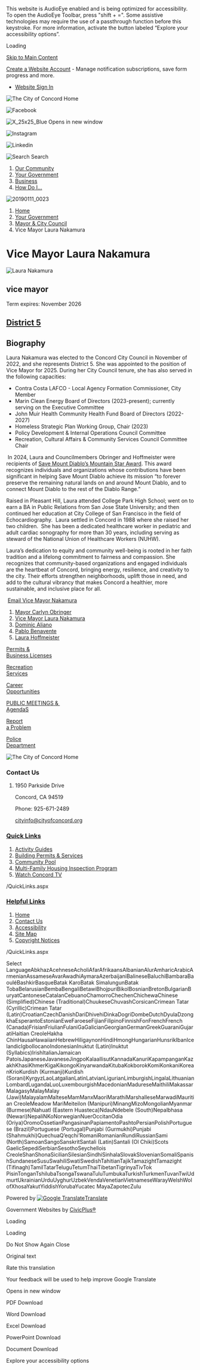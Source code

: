 This website is AudioEye enabled and is being optimized for accessibility. To open the AudioEye Toolbar, press "shift + =". Some assistive technologies may require the use of a passthrough function before this keystroke. For more information, activate the button labeled “Explore your accessibility options”.

Loading

[Skip to Main Content](https://www.cityofconcord.org/1050/Vice-Mayor-Laura-Nakamura/)

[Create a Website Account](https://www.cityofconcord.org/MyAccount/ProfileCreate) - Manage notification subscriptions, save form progress and more.   

- [Website Sign In](https://www.cityofconcord.org/MyAccount)

![The City of Concord Home](https://www.cityofconcord.org/ImageRepository/Document?documentID=1338)

![Facebook](https://www.cityofconcord.org/ImageRepository/Document?documentID=1354)

![X_25x25_Blue Opens in new window](https://www.cityofconcord.org/ImageRepository/Document?documentID=13170)

![Instagram](https://www.cityofconcord.org/ImageRepository/Document?documentID=1343)

![Linkedin](https://www.cityofconcord.org/ImageRepository/Document?documentID=1345)

![Search](https://www.cityofconcord.org/ImageRepository/Document?documentID=1335) Search

1. [Our Community](https://www.cityofconcord.org/31/Our-Community)
2. [Your Government](https://www.cityofconcord.org/27/Your-Government)
3. [Business](https://www.cityofconcord.org/35/Business)
4. [How Do I...](https://www.cityofconcord.org/9/How-Do-I)

![20190111_0023](https://www.cityofconcord.org/ImageRepository/Document?documentID=2149)

1. [Home](https://www.cityofconcord.org)
2. [Your Government](https://www.cityofconcord.org/27/Your-Government)
3. [Mayor &amp; City Council](https://www.cityofconcord.org/237/Mayor-City-Council)
4. Vice Mayor Laura Nakamura

# Vice Mayor Laura Nakamura

![Laura Nakamura](https://www.cityofconcord.org/ImageRepository/Document?documentID=8762)

## vice mayor

Term expires: November 2026

## [District 5](https://www.cityofconcord.org/DocumentCenter/View/7833/2022-Voting-Districts?bidId=)

## Biography

Laura Nakamura was elected to the Concord City Council in November of 2022, and she represents District 5. She was appointed to the position of Vice Mayor for 2025. During her City Council tenure, she has also served in the following capacities:

- Contra Costa LAFCO - Local Agency Formation Commissioner, City Member
- Marin Clean Energy Board of Directors (2023-present); currently serving on the Executive Committee
- John Muir Health Community Health Fund Board of Directors (2022-2027)
- Homeless Strategic Plan Working Group, Chair (2023)
- Policy Development &amp; Internal Operations Council Committee
- Recreation, Cultural Affairs &amp; Community Services Council Committee Chair

 In 2024, Laura and Councilmembers Obringer and Hoffmeister were recipients of [Save Mount Diablo’s Mountain Star Award](https://savemountdiablo.org/about/our-history/the-mountain-star-award). This award recognizes individuals and organizations whose contributions have been significant in helping Save Mount Diablo achieve its mission “to forever preserve the remaining natural lands on and around Mount Diablo, and to connect Mount Diablo to the rest of the Diablo Range.” 

Raised in Pleasant Hill, Laura attended College Park High School; went on to earn a BA in Public Relations from San Jose State University; and then continued her education at City College of San Francisco in the field of Echocardiography.  Laura settled in Concord in 1988 where she raised her two children.  She has been a dedicated healthcare worker in pediatric and adult cardiac sonography for more than 30 years, including serving as steward of the National Union of Healthcare Workers (NUHW). 

Laura’s dedication to equity and community well-being is rooted in her faith tradition and a lifelong commitment to fairness and compassion. She recognizes that community-based organizations and engaged individuals are the heartbeat of Concord, bringing energy, resilience, and creativity to the city. Their efforts strengthen neighborhoods, uplift those in need, and add to the cultural vibrancy that makes Concord a healthier, more sustainable, and inclusive place for all.

 [Email Vice Mayor Nakamura](mailto:laura.nakamura@cityofconcord.org)

1. [Mayor Carlyn Obringer](https://www.cityofconcord.org/238/Mayor-Carlyn-Obringer)
2. [Vice Mayor Laura Nakamura](https://www.cityofconcord.org/1050/Vice-Mayor-Laura-Nakamura)
3. [Dominic Aliano](https://www.cityofconcord.org/711/Dominic-Aliano)
4. [Pablo Benavente](https://www.cityofconcord.org/240/Pablo-Benavente)
5. [Laura Hoffmeister](https://www.cityofconcord.org/242/Laura-Hoffmeister)

[Permits &amp;  
Business Licenses](https://www.cityofconcord.org/168/Permits)

[Recreation  
Services](https://www.cityofconcord.org/328/Parks-Recreation)

[Career  
Opportunities](https://agency.governmentjobs.com/concord/default.cfm)

[PUBLIC MEETINGS &amp;   
AgendaS](https://www.cityofconcord.org/965)

[Report  
a Problem](https://www.cityofconcord.org/559/Report-a-Problem)

[Police  
Department](https://www.cityofconcord.org/183/Police)

![The City of Concord Home](https://www.cityofconcord.org/ImageRepository/Document?documentID=1349)

### Contact Us

1. 1950 Parkside Drive
   
   Concord, CA 94519
   
   Phone: 925-671-2489
   
   [cityinfo@cityofconcord.org](mailto:cityinfo@cityofconcord.org)

### [Quick Links](https://www.cityofconcord.org/QuickLinks.aspx?CID=23)

1. [Activity Guides](https://www.cityofconcord.org/600)
2. [Building Permits &amp; Services](https://www.cityofconcord.org/180/Building-Division)
3. [Community Pool](https://www.cityofconcord.org/1250/Aquatics)
4. [Multi-Family Housing Inspection Program](https://www.cityofconcord.org/191/Multi-Family-Housing-Inspection)
5. [Watch Concord TV](https://www.cityofconcord.org/623/Videos-TV)

/QuickLinks.aspx

### [Helpful Links](https://www.cityofconcord.org/QuickLinks.aspx?CID=16)

1. [Home](https://www.cityofconcord.org)
2. [Contact Us](https://www.cityofconcord.org/directory)
3. [Accessibility](https://www.cityofconcord.org/accessibility)
4. [Site Map](https://www.cityofconcord.org/sitemap)
5. [Copyright Notices](https://www.cityofconcord.org/site/copyright)

/QuickLinks.aspx

Select LanguageAbkhazAcehneseAcholiAfarAfrikaansAlbanianAlurAmharicArabicArmenianAssameseAvarAwadhiAymaraAzerbaijaniBalineseBaluchiBambaraBaouléBashkirBasqueBatak KaroBatak SimalungunBatak TobaBelarusianBembaBengaliBetawiBhojpuriBikolBosnianBretonBulgarianBuryatCantoneseCatalanCebuanoChamorroChechenChichewaChinese (Simplified)Chinese (Traditional)ChuukeseChuvashCorsicanCrimean Tatar (Cyrillic)Crimean Tatar (Latin)CroatianCzechDanishDariDhivehiDinkaDogriDombeDutchDyulaDzongkhaEsperantoEstonianEweFaroeseFijianFilipinoFinnishFonFrenchFrench (Canada)FrisianFriulianFulaniGaGalicianGeorgianGermanGreekGuaraniGujaratiHaitian CreoleHakha ChinHausaHawaiianHebrewHiligaynonHindiHmongHungarianHunsrikIbanIcelandicIgboIlocanoIndonesianInuktut (Latin)Inuktut (Syllabics)IrishItalianJamaican PatoisJapaneseJavaneseJingpoKalaallisutKannadaKanuriKapampanganKazakhKhasiKhmerKigaKikongoKinyarwandaKitubaKokborokKomiKonkaniKoreanKrioKurdish (Kurmanji)Kurdish (Sorani)KyrgyzLaoLatgalianLatinLatvianLigurianLimburgishLingalaLithuanianLombardLugandaLuoLuxembourgishMacedonianMadureseMaithiliMakassarMalagasyMalayMalay (Jawi)MalayalamMalteseMamManxMaoriMarathiMarshalleseMarwadiMauritian CreoleMeadow MariMeiteilon (Manipuri)MinangMizoMongolianMyanmar (Burmese)Nahuatl (Eastern Huasteca)NdauNdebele (South)Nepalbhasa (Newari)NepaliNKoNorwegianNuerOccitanOdia (Oriya)OromoOssetianPangasinanPapiamentoPashtoPersianPolishPortuguese (Brazil)Portuguese (Portugal)Punjabi (Gurmukhi)Punjabi (Shahmukhi)QuechuaQʼeqchiʼRomaniRomanianRundiRussianSami (North)SamoanSangoSanskritSantali (Latin)Santali (Ol Chiki)Scots GaelicSepediSerbianSesothoSeychellois CreoleShanShonaSicilianSilesianSindhiSinhalaSlovakSlovenianSomaliSpanishSundaneseSusuSwahiliSwatiSwedishTahitianTajikTamazightTamazight (Tifinagh)TamilTatarTeluguTetumThaiTibetanTigrinyaTivTok PisinTonganTshilubaTsongaTswanaTuluTumbukaTurkishTurkmenTuvanTwiUdmurtUkrainianUrduUyghurUzbekVendaVenetianVietnameseWarayWelshWolofXhosaYakutYiddishYorubaYucatec MayaZapotecZulu

Powered by [![Google Translate](https://www.gstatic.com/images/branding/googlelogo/1x/googlelogo_color_42x16dp.png)Translate](https://translate.google.com)

Government Websites by [CivicPlus®](https://www.civicplus.com)

Loading

Loading

Do Not Show Again Close

Original text

Rate this translation

Your feedback will be used to help improve Google Translate

Opens in new window

PDF Download

Word Download

Excel Download

PowerPoint Download

Document Download

Explore your accessibility options
